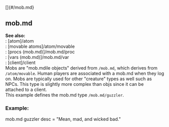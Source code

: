 []{#/mob.md}    
## mob.md    
**See also:**    
:   [atom]/atom    
:   [movable atoms]/atom/movable    
:   [procs (mob.md)]/mob.md/proc    
:   [vars (mob.md)]/mob.md/var    
:   [client]/client    
Mobs are \"mob.mdile objects\" derived from `/mob.md`, which derives from    
`/atom/movable`. Human players are associated with a mob.md when they log    
on. Mobs are typically used for other \"creature\" types as well such as    
NPCs. This type is slightly more complex than objs since it can be    
attached to a client.    
This example defines the mob.md type `/mob.md/guzzler`.    
### Example:    
mob.md guzzler desc = \"Mean, mad, and wicked bad.\"  